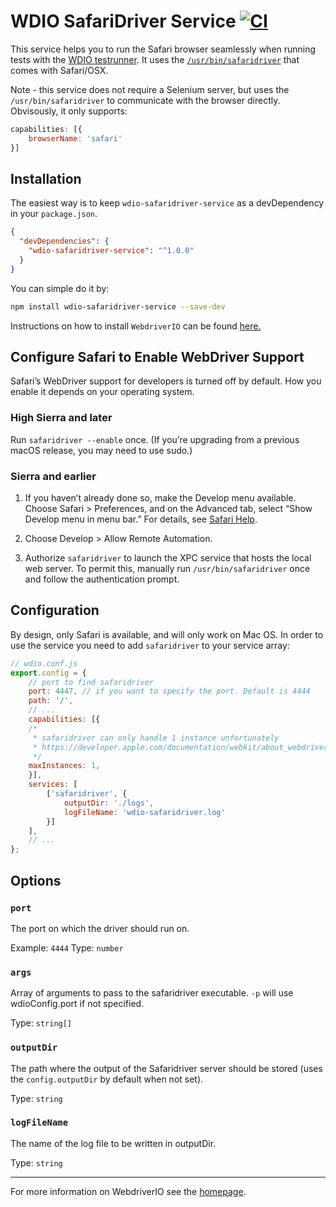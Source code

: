 # WDIO SafariDriver Service [![CI](https://github.com/webdriverio-community/wdio-safaridriver-service/actions/workflows/ci.yml/badge.svg?branch=main)](https://github.com/webdriverio-community/wdio-safaridriver-service/actions/workflows/ci.yml)

This service helps you to run the Safari browser seamlessly when running tests with the [WDIO testrunner](http://webdriver.io/guide/testrunner/gettingstarted.html). It uses the [`/usr/bin/safaridriver`](https://developer.apple.com/documentation/webkit/testing_with_webdriver_in_safari) that comes with Safari/OSX.

Note - this service does not require a Selenium server, but uses the `/usr/bin/safaridriver` to communicate with the browser directly. Obvisously, it only supports:

```js
capabilities: [{
    browserName: 'safari'
}]
```

## Installation

The easiest way is to keep `wdio-safaridriver-service` as a devDependency in your `package.json`.

```json
{
  "devDependencies": {
    "wdio-safaridriver-service": "^1.0.0"
  }
}
```

You can simple do it by:

```bash
npm install wdio-safaridriver-service --save-dev
```

Instructions on how to install `WebdriverIO` can be found [here.](http://webdriver.io/guide/getstarted/install.html)

## Configure Safari to Enable WebDriver Support

Safari’s WebDriver support for developers is turned off by default. How you enable it depends on your operating system.

### High Sierra and later

Run `safaridriver --enable` once. (If you’re upgrading from a previous macOS release, you may need to use sudo.)

### Sierra and earlier

1. If you haven’t already done so, make the Develop menu available. Choose Safari > Preferences, and on the Advanced tab, select “Show Develop menu in menu bar.” For details, see [Safari Help](https://support.apple.com/guide/safari/welcome).

2. Choose Develop > Allow Remote Automation.

3. Authorize `safaridriver` to launch the XPC service that hosts the local web server. To permit this, manually run `/usr/bin/safaridriver` once and follow the authentication prompt.

## Configuration

By design, only Safari is available, and will only work on Mac OS. In order to use the service you need to add `safaridriver` to your service array:

```js
// wdio.conf.js
export.config = {
    // port to find safaridriver
    port: 4447, // if you want to specify the port. Default is 4444
    path: '/',
    // ...
    capabilities: [{
    /*
     * safaridriver can only handle 1 instance unfortunately
     * https://developer.apple.com/documentation/webkit/about_webdriver_for_safari
     */
    maxInstances: 1,
    }],
    services: [
        ['safaridriver', {
            outputDir: './logs',
            logFileName: 'wdio-safaridriver.log'
        }]
    ],
    // ...
};
```

## Options

### `port`
The port on which the driver should run on.

Example: `4444`
Type: `number`

### `args`

Array of arguments to pass to the safaridriver executable. `-p` will use wdioConfig.port if not specified.

Type: `string[]`

### `outputDir`

The path where the output of the Safaridriver server should be stored (uses the `config.outputDir` by default when not set).

Type: `string`

### `logFileName`

The name of the log file to be written in outputDir.

Type: `string`

----

For more information on WebdriverIO see the [homepage](http://webdriver.io).
